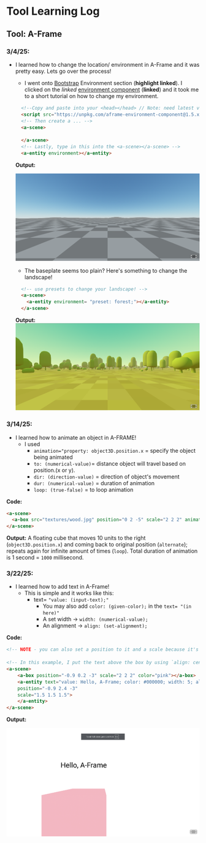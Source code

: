 # Tool Learning Log

## Tool: **A-Frame**

### 3/4/25:
* I learned how to change the location/ environment in A-Frame and it was pretty easy. Lets go over the process!
  * I went onto [Bootstrap](https://aframe.io/docs/1.7.0/guides/building-a-basic-scene.html#:~:text=The%20environment%20component%20procedurally%20generates%20a%20variety%20of%20entire%20environments%20for%20us%20with%20a%20single%20line%20of%20HTML.) Environment section (**highlight linked**). I clicked on the *linked* [environment component](https://github.com/supermedium/aframe-environment-component/) (**linked**) and it took me to a short tutorial on how to change my environment.
  ``` html
    <!--Copy and paste into your <head></head> // Note: need latest version of A-Frame-->
    <script src="https://unpkg.com/aframe-environment-component@1.5.x/dist/aframe-environment-component.min.js"></script>
    <!-- Then create a ... -->
    <a-scene>

    </a-scene>
    <!-- Lastly, type in this into the <a-scene></a-scene> -->
    <a-entity environment></a-entity>
  ```
  **Output:**

  ![alt text](image-holder/baseplate.png)

  * The baseplate seems too plain? Here's something to change the landscape!

  ``` html
    <!-- use presets to change your landscape! -->
    <a-scene>
      <a-entity environment= "preset: forest;"></a-entity>
    </a-scene>
  ```
  **Output:**
  ![alt text](image-holder/forest.png)

### 3/14/25:
* I learned how to animate an object in A-FRAME!
  * I used
    * `animation="property: object3D.position.x` = specify the object being animated
    * `to: (numerical-value)`= distance object will travel based on position.(x or y).
    * `dir: (direction-value)` = direction of object's movement
    * `dur: (numerical-value)` = duration of animation
    * `loop: (true-false)` = to loop animation

**Code:**

``` html
<a-scene>
  <a-box src="textures/wood.jpg" position="0 2 -5" scale="2 2 2" animation="property: object3D.position.x; to: 10; dir: alternate; dur: 1000; loop: true;"><a-box>
</a-scene>
```

**Output:** A floating cube that moves 10 units to the right (`object3D.position.x`) and coming back to original position (`alternate`); repeats again for infinite amount of times (`loop`). Total duration of animation is 1 second = `1000` millisecond.

### 3/22/25:
* I learned how to add text in A-Frame!
  * This is simple and it works like this:
    * text= `"value: (input-text);"`
      * You may also add `color: (given-color);` in the `text= "(in here)"`
      * A set width -> `width: (numerical-value);`
      * An alignment -> `align: (set-alignment);`

**Code:**
``` html
<!-- NOTE - you can also set a position to it and a scale because it's an <a-entity> -->

<!-- In this example, I put the text above the box by using `align: center` and setting their x and z position the same while the text has a higher y value (to put it above).-->
<a-scene>
    <a-box position="-0.9 0.2 -3" scale="2 2 2" color="pink"></a-box>
    <a-entity text="value: Hello, A-Frame; color: #000000; width: 5; align: center"
    position="-0.9 2.4 -3"
    scale="1.5 1.5 1.5">
    </a-entity>
</a-scene>
```

**Output:**

![alt text](image-holder/add-text.png)



<!--
* Links you used today (websites, videos, etc)
* Things you tried, progress you made, etc
* Challenges, a-ha moments, etc
* Questions you still have
* What you're going to try next
-->
